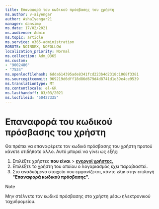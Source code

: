 ```yaml
---
title: Επαναφορά του κωδικού πρόσβασης του χρήστη
ms.author: v-aiyengar
author: AshaIyengar21
manager: dansimp
ms.date: 17/02/2021
ms.audience: Admin
ms.topic: article
ms.service: o365-administration
ROBOTS: NOINDEX, NOFOLLOW
localization_priority: Normal
ms.collection: Adm_O365
ms.custom:
- "9002486"
- "7524"
ms.openlocfilehash: 6dda614395ade8341fcd223b4d2318c1068f3381
ms.sourcegitcommit: 969219d6dff18d86d679d4d8741d1e39e4ce9539
ms.translationtype: MT
ms.contentlocale: el-GR
ms.lasthandoff: 03/03/2021
ms.locfileid: "50427335"
---
```

# <a name="reset-the-users-password"></a>Επαναφορά του κωδικού πρόσβασης του χρήστη

Θα πρέπει να επαναφέρετε τον κωδικό πρόσβασης του χρήστη προτού κάνετε οτιδήποτε άλλο. Αυτό μπορεί να γίνει ως εξής:

1. Επιλέξτε χρήστες **που είναι**  >  **[ενεργοί χρήστες.](https://go.microsoft.com/fwlink/p/?linkid=834822)**
1. Επιλέξτε το χρήστη του οποίου ο λογαριασμός έχει παραβιαστεί.
1. Στο αναδυόμενο στοιχείο που εμφανίζεται, κάντε κλικ στην επιλογή **"Επαναφορά κωδικού πρόσβασης".**

> [!NOTE]
> Μην στέλνετε τον κωδικό πρόσβασης στο χρήστη μέσω ηλεκτρονικού ταχυδρομείου.
